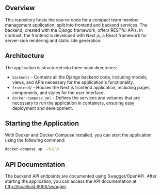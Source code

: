 ## Overview

This repository hosts the source code for a compact team member management application, split into frontend and backend services. The backend, created with the Django framework, offers RESTful APIs. In contrast, the frontend is developed with Next.js, a React framework for server-side rendering and static site generation.

## Architecture

The application is structured into three main directories:

- `backend/` - Contains all the Django backend code, including models, views, and APIs necessary for the application's functionality.
- `frontend/` - Houses the Next.js frontend application, including pages, components, and styles for the user interface.
- `docker-compose.yml` - Defines the services and volumes that are necessary to run the application in containers, ensuring easy deployment and development.

## Starting the Application
With Docker and Docker Compose installed, you can start the application using the following command:
```bash
docker-compose up --build
```

## API Documentation
The backend API endpoints are documented using Swagger/OpenAPI. After starting the application, you can access the API documentation at [http://localhost:8000/swagger](http://localhost:8000/swagger/).





